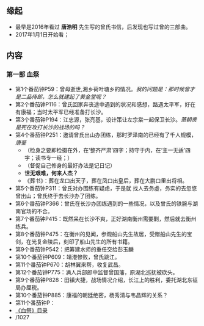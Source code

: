 ##  缘起
+ 最早是2016年看过 **唐浩明** 先生写的曾氏书信，后发现也写过曾的三部曲。
+ 2017年1月1日开始看；

##  内容
###  第一部 血祭
+ 第1个番茄钟P59：曾母逝世,湘乡荷叶塘乡的情况。*我的问题是：那时候曾才是二品侍郎，怎么就建起了黄金堂呢？*
+ 第2个番茄钟P116：曾氏回家奔丧途中遇到的状况和感想，路遇太平军，好在有康福；当时太平军已经准备打长沙。
+ 第3个番茄钟P194：江忠源，张亮基，设计策让左宗棠一起保卫长沙。*萧朝贵是死在攻打长沙的战场的吗？*
+ 第4个番茄钟P251：邀请曾氏出山办团练，那时罗泽南的已经有了千人规模，*唐鉴*
	+ （检身之要即检摄在外，在‘整齐严肃’四字；持守于内，在‘主一无适’四字；读书专一经；）
	+ （督促自己修身的最好办法是记日记）
	+ **世无艰难，何来人杰？**
	+ 《葬书》：葬在龙口出天子，葬在凤口出皇后，葬在大鹏口里出将相。
+ 第5个番茄钟P311：曾氏对办围练有疑虑，于是就
找人去务虚，务实的去忽悠曾出山；曾氏终于去长沙办了团练。
+ 第6个番茄钟P366：曾氏在长沙办团练遇到的一些情况，以及曾氏的铁腕与湖南官场的不合。
+ 第7个番茄钟P415：既然呆在长沙不爽，正好湖南衡州需要剿，然后就去衡州练兵。
+ 第8个番茄钟P475：在衡州的见闻，参观船山先生故居，受赠船山先生的宝剑，在光复金陵后，刻印了船山先生的所有书籍。
+ 第9个番茄钟P542：把筹建水师的重任交给彭玉麟
+ 第10个番茄钟P609：靖港惨败，曾氏跳江。
+ 第11个番茄钟P670：胡林翼来帮，收复武昌。
+ 第12个番茄钟P775：满人兵部郎中监督曾国藩，原湖北巡抚被砍头。
+ 第9个番茄钟P828：田镇大捷，战场情况介绍，长江上的胜利，委托湖北东征局办厘税。
+ 第10个番茄钟P885：康福的朝廷绝密，杨秀清与韦昌辉的关系？
+ 第11个番茄钟P：
+ [《血祭》目录](http://baike.baidu.com/link?url=2L0K-XEF2scdoaSpwFZ5GuAWnmAPpIxcbbfdFmnBRO8VGmYFglbi_pbPNvOnhHgvjhp_HtKRg454FnK2oJnhrYA9TtAGEpLfO3FpmaUOUKb81jT5ikc4XBBWZZr0gn03Mj9yAxCIL5IWAatrp5uFna)
+ /1027